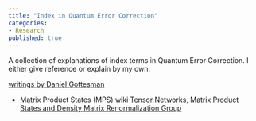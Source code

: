 ```yaml
---
title: "Index in Quantum Error Correction"
categories:
- Research
published: true
---
```


A collection of explanations of index terms in Quantum Error Correction. I either give reference or explain by my own.

<!-- more -->

[writings by Daniel Gottesman](https://www.perimeterinstitute.ca/personal/dgottesman/map.html)


* Matrix Product States (MPS)
[wiki](https://en.wikipedia.org/wiki/Matrix_product_state)
[Tensor Networks, Matrix Product States and Density Matrix Renormalization Group](https://windowsontheory.org/2018/12/20/tensor-networks-matrix-product-states-dmrg/)
